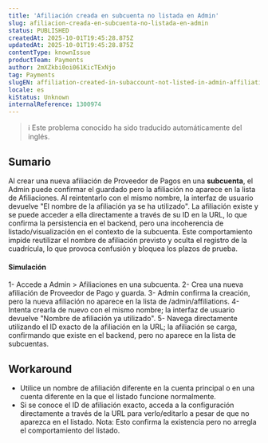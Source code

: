 ```yaml
---
title: 'Afiliación creada en subcuenta no listada en Admin'
slug: afiliacion-creada-en-subcuenta-no-listada-en-admin
status: PUBLISHED
createdAt: 2025-10-01T19:45:28.875Z
updatedAt: 2025-10-01T19:45:28.875Z
contentType: knownIssue
productTeam: Payments
author: 2mXZkbi0oi061KicTExNjo
tag: Payments
slugEN: affiliation-created-in-subaccount-not-listed-in-admin-affiliation-name-is-already-used-on-retry
locale: es
kiStatus: Unknown
internalReference: 1300974
---
```


>ℹ️ Este problema conocido ha sido traducido automáticamente del inglés.

## Sumario


Al crear una nueva afiliación de Proveedor de Pagos en una **subcuenta**, el Admin puede confirmar el guardado pero la afiliación no aparece en la lista de Afiliaciones. Al reintentarlo con el mismo nombre, la interfaz de usuario devuelve "El nombre de la afiliación ya se ha utilizado".
La afiliación existe y se puede acceder a ella directamente a través de su ID en la URL, lo que confirma la persistencia en el backend, pero una incoherencia de listado/visualización en el contexto de la subcuenta.
Este comportamiento impide reutilizar el nombre de afiliación previsto y oculta el registro de la cuadrícula, lo que provoca confusión y bloquea los plazos de prueba.


#### Simulación


1- Accede a Admin > Afiliaciones en una subcuenta.
2- Crea una nueva afiliación de Proveedor de Pago y guarda.
3- Admin confirma la creación, pero la nueva afiliación no aparece en la lista de /admin/affiliations.
4- Intenta crearla de nuevo con el mismo nombre; la interfaz de usuario devuelve "Nombre de afiliación ya utilizado".
5- Navega directamente utilizando el ID exacto de la afiliación en la URL; la afiliación se carga, confirmando que existe en el backend, pero no aparece en la lista de subcuentas.

## Workaround



- Utilice un nombre de afiliación diferente en la cuenta principal o en una cuenta diferente en la que el listado funcione normalmente.
- Si se conoce el ID de afiliación exacto, acceda a la configuración directamente a través de la URL para verlo/editarlo a pesar de que no aparezca en el listado. Nota: Esto confirma la existencia pero no arregla el comportamiento del listado.



